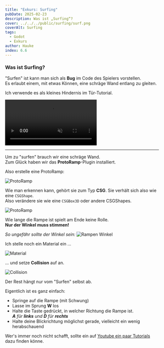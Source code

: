 ```yaml
---
title: "Exkurs: Surfing"
pubDate: 2025-02-23
description: Was ist „Surfing“?
cover: ../../../public/surfing/surf.png
coverAlt: Surfing
tags:
  - Godot
  - Exkurs
author: Hauke
index: 6.6
---
```


### Was ist Surfing?

"Surfen" ist kann man sich als **Bug** im Code
des Spielers vorstellen.  
Es erlaubt einem, mit etwas Können, eine schräge
Wand entlang zu gleiten.

Ich verwende es als kleines Hindernis im Tür-Tutorial.

<video autoplay loop muted src="/Godot-Parkour-Guides/surfing/surfing.mp4" controls></video>

---

Um zu "surfen" brauch wir eine schräge Wand.  
Zum Glück haben wir das **ProtoRamp**-Plugin installiert.

Also erstelle eine ProtoRamp:

![ProtoRamp](/Godot-Parkour-Guides//surfing/proto-ramp.png)

Wie man erkennen kann, gehört sie zum Typ
**CSG**. Sie verhält sich also wie eine `CSGShape`.  
Also verändere sie wie eine `CSGBox3D` oder andere CSGShapes.

![ProtoRamp](/Godot-Parkour-Guides//surfing/proto-ramp2.png)

Wie lange die Rampe ist spielt am Ende keine Rolle.  
**Nur der Winkel muss stimmen!**

_So ungefähr sollte der Winkel sein:_
![Rampen Winkel](/Godot-Parkour-Guides//surfing/ramp-angle.png)

Ich stelle noch ein Material ein ...

![Material](/Godot-Parkour-Guides//surfing/material.png)

... und
setze **Collision** auf an.

![Collision](/Godot-Parkour-Guides//surfing/enable-collision.png)

Der Rest hängt nur vom "Surfen" selbst ab.

Eigentlich ist es ganz einfach:

- Springe auf die Rampe (mit Schwung)
- Lasse im Sprung **W** los
- Halte die Taste gedrückt, in welcher Richtung die Rampe ist.  
  _**A** für **links** und **D** für **rechts**_
- Halte deine Blickrichtung möglichst gerade, vielleicht
  ein wenig herabschauend

Wer's immer noch nicht schafft, sollte ein auf [Youtube ein
paar Tutorials](https://www.youtube.com/results?search_query=counter+strike+how+to+surf) dazu finden könne.
